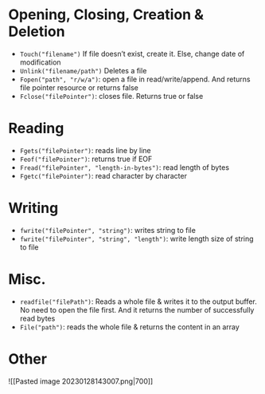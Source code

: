 # Opening, Closing, Creation & Deletion
- `Touch("filename")` If file doesn’t exist, create it. Else, change date of modification
- `Unlink("filename/path")` Deletes a file
- `Fopen("path", "r/w/a")`: open a file in read/write/append. And returns file pointer resource or returns false
- `Fclose("filePointer")`: closes file. Returns true or false

# Reading
- `Fgets("filePointer")`: reads line by line
- `Feof("filePointer")`: returns true if EOF
- `Fread("filePointer", "length-in-bytes")`: read length of bytes
- `Fgetc("filePointer")`: read character by character

# Writing
- `fwrite("filePointer", "string")`: writes  string to file
- `fwrite("filePointer", "string", "length")`: write  length size of  string  to file

# Misc.
- `readfile("filePath")`: Reads a whole file & writes it to the output buffer. No need to open the file first. And it returns the number of successfully read bytes
- `File("path")`: reads the whole file & returns the content in an array

# Other
![[Pasted image 20230128143007.png|700]]